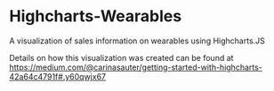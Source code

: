 # Highcharts-Wearables
A visualization of sales information on wearables using Highcharts.JS

Details on how this visualization was created can be found at https://medium.com/@carinasauter/getting-started-with-highcharts-42a64c4791f#.y60qwjx67
